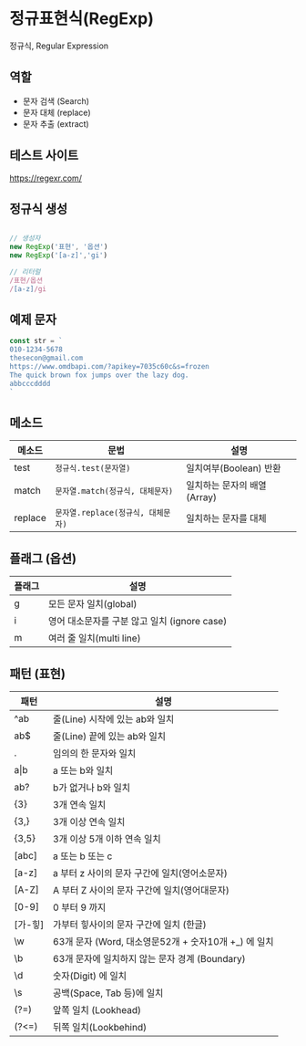 # 정규표현식(RegExp)

정규식,  Regular Expression

## 역할

- 문자 검색 (Search)
- 문자 대체 (replace)
- 문자 추출 (extract)

## 테스트 사이트

https://regexr.com/

## 정규식 생성

```js

// 생성자
new RegExp('표현', '옵션')
new RegExp('[a-z]','gi')

// 리터럴
/표현/옵션
/[a-z]/gi

```

## 예제 문자
```js
const str = `
010-1234-5678
thesecon@gmail.com
https://www.omdbapi.com/?apikey=7035c60c&s=frozen
The quick brown fox jumps over the lazy dog.
abbcccdddd
`
```


## 메소드
메소드 | 문법 | 설명
--|--|--
test | `정규식.test(문자열)` | 일치여부(Boolean) 반환
match | `문자열.match(정규식, 대체문자)` | 일치하는 문자의 배열(Array)
replace | `문자열.replace(정규식, 대체문자)` | 일치하는 문자를 대체

## 플래그 (옵션)

플래그 | 설명
--|--
g | 모든 문자 일치(global)
i | 영어 대소문자를 구분 않고 일치 (ignore case)
m | 여러 줄 일치(multi line)


## 패턴 (표현)

패턴 | 설명
--|--
^ab | 줄(Line) 시작에 있는 ab와 일치
ab$ | 줄(Line) 끝에 있는 ab와 일치
. | 임의의 한 문자와 일치
a&verbar;b | a 또는 b와 일치
ab? | b가 없거나 b와 일치
{3} | 3개 연속 일치
{3,} | 3개 이상 연속 일치
{3,5} | 3개 이상 5개 이하 연속 일치 
[abc] | a 또는 b 또는 c
[a-z] | a 부터 z 사이의 문자 구간에 일치(영어소문자)
[A-Z] | A 부터 Z 사이의 문자 구간에 일치(영어대문자)
[0-9] | 0 부터 9 까지
[가-힣] | 가부터 힣사이의 문자 구간에 일치 (한글)
\w | 63개 문자 (Word, 대소영문52개 + 숫자10개 +_) 에 일치
\b | 63개 문자에 일치하지 않는 문자 경계 (Boundary)
\d | 숫자(Digit) 에 일치
\s | 공백(Space, Tab 등)에 일치
(?=) | 앞쪽 일치 (Lookhead)
(?<=) | 뒤쪽 일치(Lookbehind)

